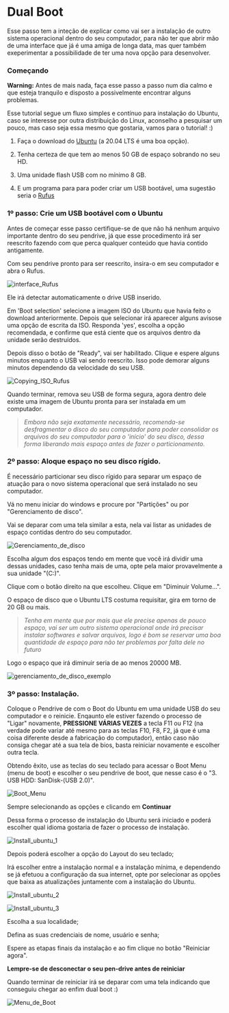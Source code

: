 # Dual Boot

Esse passo tem a inteção de explicar como vai ser a instalação de outro sistema operacional dentro do seu computador, para não ter que abrir mão de uma interface que já é uma amiga de longa data, mas quer também exeperimentar a possibilidade de ter uma nova opção para desenvolver.

### Começando

**Warning:** Antes de mais nada, faça esse passo a passo num dia calmo e que esteja tranquilo e disposto a possivelmente encontrar alguns problemas.

Esse tutorial segue um fluxo simples e contínuo para instalação do Ubuntu, caso se interesse por outra distribuição do Linux, aconselho a pesquisar um pouco, mas caso seja essa mesmo que gostaria, vamos para o tutorial! :)

1. Faça o download do [Ubuntu](https://ubuntu.com/#download) (a 20.04 LTS é uma boa opção).

2. Tenha certeza de que tem ao menos 50 GB de espaço sobrando no seu HD.

3. Uma unidade flash USB com no mínimo 8 GB.

4. E um programa para para poder criar um USB bootável, uma sugestão seria o [Rufus](https://rufus.ie/)

### 1º passo: Crie um USB bootável com o Ubuntu

Antes de começar esse passo certifique-se de que não há nenhum arquivo importante dentro do seu pendrive, já que esse procedimento irá ser reescrito fazendo com que perca qualquer conteúdo que havia contido antigamente.

Com seu pendrive pronto para ser reescrito, insira-o em seu computador e abra o Rufus.

![interface_Rufus](../../Imagens/Rufus_1.png)

Ele irá detectar automaticamente o drive USB inserido.

Em 'Boot selection' selecione a imagem ISO do Ubuntu que havia feito o download anteriormente. Depois que selecionar irá aparecer alguns avisose uma opção de escrita da ISO. Responda 'yes', escolha a opção recomendada, e confirme que está ciente que os arquivos dentro da unidade serão destruídos.

Depois disso o botão de "Ready", vai ser habilitado.
Clique e espere alguns minutos enquanto o USB vai sendo reescrito.
Isso pode demorar alguns minutos dependendo da velocidade do seu USB.

![Copying_ISO_Rufus](../../Imagens/Rufus_2.png)

Quando terminar, remova seu USB de forma segura, agora dentro dele existe uma imagem de Ubuntu pronta para ser instalada em um computador.

> *Embora não seja exatamente necessário, recomenda-se desfragmentar o disco do seu computador para poder consolidar os arquivos do seu computador para o 'início' do seu disco, dessa forma liberando mais espaço antes de fazer o particionamento.*

### 2º passo: Aloque espaço no seu disco rígido.

É necessário particionar seu disco rígido para separar um espaço de atuação para o novo sistema operacional que será instalado no seu computador.

Vá no menu iniciar do windows e procure por "Partições" ou por "Gerenciamento de disco".

Vai se deparar com uma tela similar a esta, nela vai listar as unidades de espaço contidas dentro do seu computador.

![Gerenciamento_de_disco](../../Imagens/gerenciamento_de_disco.png)

Escolha algum dos espaços tendo em mente que você irá dividir uma dessas unidades, caso tenha mais de uma, opte pela maior provavelmente a sua unidade "(C:)".

Clique com o botão direito na que escolheu.
Clique em "Diminuir Volume...".

O espaço de disco que o Ubuntu LTS costuma requisitar, gira em torno de 20 GB ou mais.

> *Tenha em mente que por mais que ele precise apenas de pouco espaço, vai ser um outro sistema operacional onde irá precisar instalar softwares e salvar arquivos, logo é bom se reservar uma boa quantidade de espaço para não ter problemas por falta dele no futuro*

Logo o espaço que irá diminuir seria de ao menos 20000 MB.

![gerenciamento_de_disco_exemplo](../../Imagens/gerenciamento_de_disco_1.png)

### 3º passo: Instalação.

Coloque o Pendrive de com o Boot do Ubuntu em uma unidade USB do seu computador e o reinicie. Enqaunto ele estiver fazendo o processo de "Ligar" novamente, **PRESSIONE VÁRIAS VEZES** a tecla F11 ou F12 (na verdade pode variar até mesmo para as teclas F10, F8, F2, já que é uma coisa diferente desde a fabricação do computador), então caso não consiga chegar até a sua tela de bios, basta reiniciar novamente e escolher outra tecla.

Obtendo êxito, use as teclas do seu teclado para acessar o Boot Menu (menu de boot) e escolher o seu pendrive de boot, que nesse caso é o "3. USB HDD: SanDisk-(USB 2.0)".

![Boot_Menu](../../Imagens/boot_menu-ubuntu.png)

Sempre selecionando as opções e clicando em **Continuar**

Dessa forma o processo de instalação do Ubuntu será iniciado e poderá escolher qual idioma gostaria de fazer o processo de instalação.

![Install_ubuntu_1](../../Imagens/install_ubuntu_1.png)

Depois poderá escolher a opção do Layout do seu teclado;

Irá escolher entre a instalação normal e a instalação mínima, e dependendo se já efetuou a configuração da sua internet, opte por selecionar as opções que baixa as atualizações juntamente com a instalação do Ubuntu.

![Install_ubuntu_2](../../Imagens/install_ubuntu_2.png)

![Install_ubuntu_3](../../Imagens/install_ubuntu_3.png)

Escolha a sua localidade;

Defina as suas credenciais de nome, usuário e senha;

Espere as etapas finais da instalação e ao fim clique no botão "Reiniciar agora".

**Lempre-se de desconectar o seu pen-drive antes de reiniciar**

Quando terminar de reiniciar irá se deparar com uma tela indicando que conseguiu chegar ao enfim dual boot :) 

![Menu_de_Boot](../../Imagens/menu_de_boot.png)

<!-- imagens e alguns elementos do texto desse tutorial, foram retirados de [Mundo Ubuntu](https://www.mundoubuntu.com.br/tutoriais/instalacao/396-instalacao-facil-do-ubuntu-20-04-lts-no-windows-10-dual-boot) -->